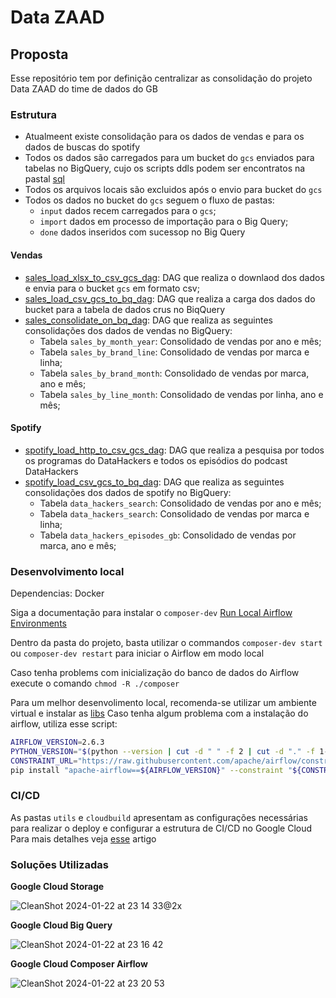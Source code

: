 # Data ZAAD

## Proposta

Esse repositório tem por definição centralizar as consolidação do projeto Data ZAAD do time de dados do GB

### Estrutura

* Atualmeent existe consolidação para os dados de vendas e para os dados de buscas do spotify
* Todos os dados são carregados para um bucket do `gcs` enviados para tabelas no BigQuery, cujo os scripts ddls podem ser encontratos na pastal [sql](./sql/ddl)
* Todos os arquivos locais são excluidos após o envio para bucket do `gcs` 
* Todos os dados no bucket do `gcs`  seguem o fluxo de pastas:
  * `input` dados recem carregados para o `gcs`;
  * `import` dados em processo de importação para o Big Query;
  * `done` dados inseridos com sucessop no Big Query

#### Vendas

* [sales_load_xlsx_to_csv_gcs_dag](dags/sales_load_xlsx_to_csv_gcs_dag.py): DAG que realiza o downlaod dos dados e envia para o bucket `gcs` em formato csv;
* [sales_load_csv_gcs_to_bq_dag](dags/sales_load_csv_gcs_to_bq_dag.py): DAG que realiza a carga dos dados do bucket para a tabela de dados crus no BiqQuery
* [sales_consolidate_on_bq_dag](dags/sales_consolidate_on_bq_dag.py): DAG que realiza as seguintes consolidações dos dados de vendas no BigQuery:
  * Tabela `sales_by_month_year`: Consolidado de vendas por ano e mês;
  * Tabela `sales_by_brand_line`: Consolidado de vendas por marca e linha;
  * Tabela `sales_by_brand_month`: Consolidado de vendas por marca, ano e mês;
  * Tabela `sales_by_line_month`: Consolidado de vendas por linha, ano e mês;

#### Spotify

* [spotify_load_http_to_csv_gcs_dag](dags/spotify_load_http_to_csv_gcs_dag.py): DAG que realiza a pesquisa por todos os programas do DataHackers e todos os episódios do podcast DataHackers
* [spotify_load_csv_gcs_to_bq_dag](dags/spotify_load_csv_gcs_to_bq_dag.py): DAG que realiza as seguintes consolidações dos dados de spotify no BigQuery:
  * Tabela `data_hackers_search`: Consolidado de vendas por ano e mês;
  * Tabela `data_hackers_search`: Consolidado de vendas por marca e linha;
  * Tabela `data_hackers_episodes_gb`: Consolidado de vendas por marca, ano e mês;

### Desenvolvimento local

Dependencias: Docker

Siga a documentação para instalar o  `composer-dev` [Run Local Airflow Environments](https://cloud.google.com/composer/docs/composer-2/run-local-airflow-environments)

Dentro da pasta do projeto, basta utilizar o commandos `composer-dev start` ou `composer-dev restart` para iniciar o Airflow em modo local

Caso tenha problems com inicialização do banco de dados do Airflow execute o comando `chmod -R ./composer`

Para um melhor desenvolimento local, recomenda-se utilizar um ambiente virtual e instalar as [libs](requirements.txt)
Caso tenha algum problema com a instalação do airflow, utiliza esse script:

```bash
AIRFLOW_VERSION=2.6.3
PYTHON_VERSION="$(python --version | cut -d " " -f 2 | cut -d "." -f 1-2)"
CONSTRAINT_URL="https://raw.githubusercontent.com/apache/airflow/constraints-${AIRFLOW_VERSION}/constraints-${PYTHON_VERSION}.txt"
pip install "apache-airflow==${AIRFLOW_VERSION}" --constraint "${CONSTRAINT_URL}"
```

### CI/CD

As pastas `utils` e `cloudbuild` apresentam as configurações necessárias para realizar o deploy e configurar a estrutura de CI/CD no Google Cloud
Para mais detalhes veja [esse](https://medium.com/@amarachi.ogu/implementing-ci-cd-in-cloud-composer-using-cloud-build-and-github-part-2-a721e4ed53da) artigo

### Soluções Utilizadas

**Google Cloud Storage**

![CleanShot 2024-01-22 at 23 14 33@2x](https://github.com/gabubellon/data_zaad/assets/7385097/f6fb1e76-c3df-4ebc-a051-566a16867f8c)

**Google Cloud Big Query**

![CleanShot 2024-01-22 at 23 16 42](https://github.com/gabubellon/data_zaad/assets/7385097/2cfb7cfc-bae0-4fb3-87e0-80ac3d8aad41)

**Google Cloud Composer Airflow**

![CleanShot 2024-01-22 at 23 20 53](https://github.com/gabubellon/data_zaad/assets/7385097/b37ac35a-496a-4539-a68f-960da9d4ae04)



